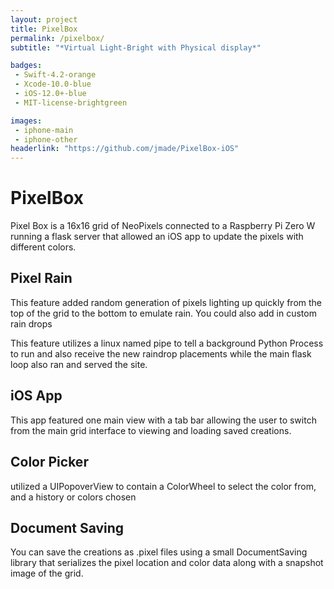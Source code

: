 ```yaml
---
layout: project
title: PixelBox
permalink: /pixelbox/
subtitle: "*Virtual Light-Bright with Physical display*"

badges: 
 - Swift-4.2-orange
 - Xcode-10.0-blue
 - iOS-12.0+-blue
 - MIT-license-brightgreen

images:
 - iphone-main
 - iphone-other
headerlink: "https://github.com/jmade/PixelBox-iOS"
---
```

# PixelBox

Pixel Box is a 16x16 grid of NeoPixels connected to a Raspberry Pi Zero W running a flask server that allowed an iOS app to update the pixels with different colors. 

## Pixel Rain
This feature added random generation of pixels lighting up quickly from the top of the grid to the bottom to emulate rain. You could also add in custom rain drops 

This feature utilizes a linux named pipe to tell a background Python Process to run and also receive the new raindrop placements while the main flask loop also ran and served the site.

## iOS App
This app featured one main view with a tab bar allowing the user to switch from the main grid interface to viewing and loading saved creations. 

## Color Picker
utilized a UIPopoverView to contain a ColorWheel to select the color from, and a history or colors chosen

## Document Saving
You can save the creations as .pixel files using a small DocumentSaving library that serializes the pixel location and color data along with a snapshot image of the grid.